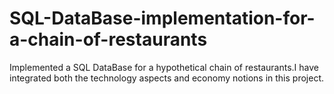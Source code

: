 # SQL-DataBase-implementation-for-a-chain-of-restaurants
Implemented a SQL DataBase for a hypothetical chain of restaurants.I have integrated both the technology aspects and economy notions in this project.
